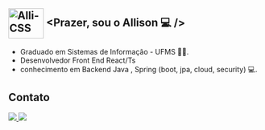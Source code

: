 

 ##   <img align="center" alt="Alli-CSS" height="60" width="70" src="https://user-images.githubusercontent.com/39178001/156087891-d1cdc322-5719-4279-a260-bc37bf482760.svg" />  <Prazer, sou o Allison   💻 />

- Graduado em Sistemas de Informação - UFMS 🧑‍💻.
-  Desenvolvedor Front End React/Ts
-  conhecimento em  Backend Java , Spring (boot, jpa, cloud, security) 💻. 

## Contato
<div align="start"> 
  <a href="mailto:allisonvinicius63@gmail.com"><img src="https://img.shields.io/badge/-Gmail-FF0000?style=for-the-badge&logo=gmail&logoColor=white" target="_blank">
  </a>
  <a href="https://www.linkedin.com/in/allison096/"  target="_blank">
<img src="https://img.shields.io/badge/-LinkedIn-%230077B5?style=for-the-badge&logo=linkedin&logoColor=white" target="_blank"></a> 
 </div>
 
